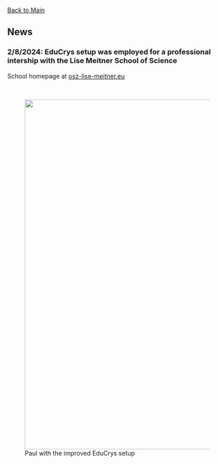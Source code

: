 [Back to Main](https://poc-handsome.github.io)

## News

### 2/8/2024: EduCrys setup was employed for a professional intership with the Lise Meitner School of Science

School homepage at [osz-lise-meitner.eu](https://www.osz-lise-meitner.eu/)

<br>
<figure>
  <img src="https://poc-handsome.github.io/news-05/Paul.jpg" width=800>
  <figcaption>Paul with the improved EduCrys setup</figcaption>
</figure>
<br>

